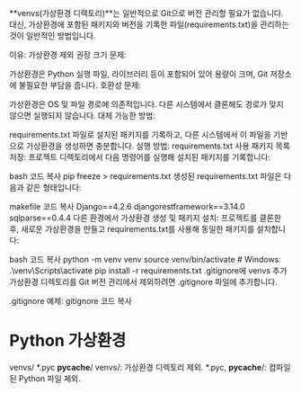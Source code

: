
**venvs(가상환경 디렉토리)**는 일반적으로 Git으로 버전 관리할 필요가 없습니다. 대신, 가상환경에 포함된 패키지와 버전을 기록한 파일(requirements.txt)을 관리하는 것이 일반적인 방법입니다.

이유: 가상환경 제외 권장
크기 문제:

가상환경은 Python 실행 파일, 라이브러리 등이 포함되어 있어 용량이 크며, Git 저장소에 불필요한 부담을 줍니다.
호환성 문제:

가상환경은 OS 및 파일 경로에 의존적입니다. 다른 시스템에서 클론해도 경로가 맞지 않으면 실행되지 않습니다.
대체 가능한 방법:

requirements.txt 파일로 설치된 패키지를 기록하고, 다른 시스템에서 이 파일을 기반으로 가상환경을 생성하면 충분합니다.
실행 방법: requirements.txt 사용
패키지 목록 저장: 프로젝트 디렉토리에서 다음 명령어를 실행해 설치된 패키지를 기록합니다:

bash
코드 복사
pip freeze > requirements.txt
생성된 requirements.txt 파일은 다음과 같은 형태입니다:

makefile
코드 복사
Django==4.2.6
djangorestframework==3.14.0
sqlparse==0.4.4
다른 환경에서 가상환경 생성 및 패키지 설치: 프로젝트를 클론한 후, 새로운 가상환경을 만들고 requirements.txt를 사용해 동일한 패키지를 설치합니다:

bash
코드 복사
python -m venv venv
source venv/bin/activate  # Windows: .\venv\Scripts\activate
pip install -r requirements.txt
.gitignore에 venvs 추가
가상환경 디렉토리를 Git 버전 관리에서 제외하려면 .gitignore 파일에 추가합니다.

.gitignore 예제:
gitignore
코드 복사
# Python 가상환경
venvs/
*.pyc
__pycache__/
venvs/: 가상환경 디렉토리 제외.
*.pyc, __pycache__/: 컴파일된 Python 파일 제외.


